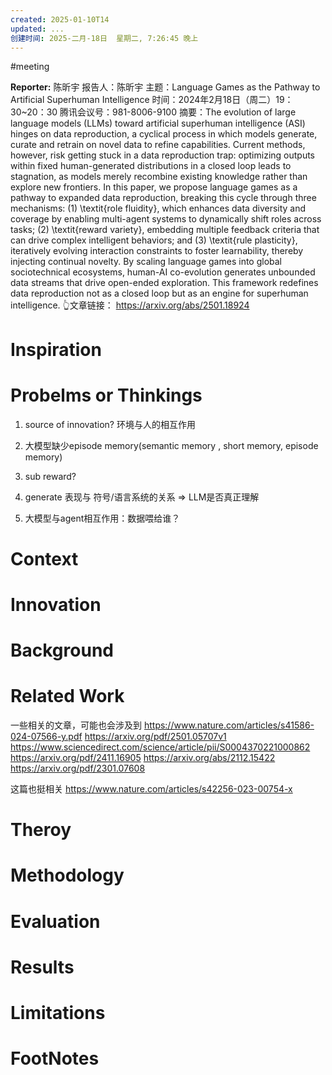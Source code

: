 ```yaml
---
created: 2025-01-10T14
updated: ...
创建时间: 2025-二月-18日  星期二, 7:26:45 晚上
---
```

#meeting 

**Reporter:**  陈昕宇
报告人：陈昕宇
主题：Language Games as the Pathway to Artificial Superhuman Intelligence
时间：2024年2月18日（周二）19：30~20：30
腾讯会议号：981-8006-9100
摘要：The evolution of large language models (LLMs) toward artificial superhuman intelligence (ASI) hinges on data reproduction, a cyclical process in which models generate, curate and retrain on novel data to refine capabilities. Current methods, however, risk getting stuck in a data reproduction trap: optimizing outputs within fixed human-generated distributions in a closed loop leads to stagnation, as models merely recombine existing knowledge rather than explore new frontiers. In this paper, we propose language games as a pathway to expanded data reproduction, breaking this cycle through three mechanisms: (1) \textit{role fluidity}, which enhances data diversity and coverage by enabling multi-agent systems to dynamically shift roles across tasks; (2) \textit{reward variety}, embedding multiple feedback criteria that can drive complex intelligent behaviors; and (3) \textit{rule plasticity}, iteratively evolving interaction constraints to foster learnability, thereby injecting continual novelty. By scaling language games into global sociotechnical ecosystems, human-AI co-evolution generates unbounded data streams that drive open-ended exploration. This framework redefines data reproduction not as a closed loop but as an engine for superhuman intelligence.
👆文章链接： https://arxiv.org/abs/2501.18924
# Inspiration
# Probelms or Thinkings 
1. source of innovation? 环境与人的相互作用

2. 大模型缺少episode memory(semantic memory , short memory, episode memory)

3. sub reward?

4. generate 表现与 符号/语言系统的关系 $\Longrightarrow$ LLM是否真正理解

5. 大模型与agent相互作用：数据喂给谁？
# Context
# Innovation
# Background
# Related Work
一些相关的文章，可能也会涉及到
https://www.nature.com/articles/s41586-024-07566-y.pdf
https://arxiv.org/pdf/2501.05707v1
https://www.sciencedirect.com/science/article/pii/S0004370221000862
https://arxiv.org/pdf/2411.16905
https://arxiv.org/abs/2112.15422
https://arxiv.org/pdf/2301.07608

这篇也挺相关 https://www.nature.com/articles/s42256-023-00754-x
# Theroy
# Methodology
# Evaluation
# Results
# Limitations
# FootNotes
